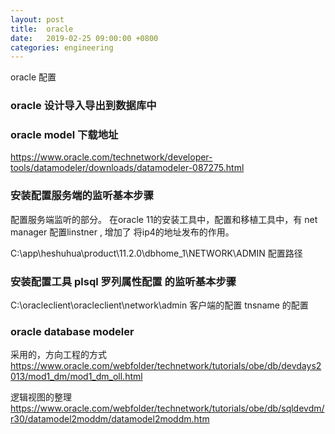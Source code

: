 ```yaml
---
layout: post
title:  oracle
date:   2019-02-25 09:00:00 +0800
categories: engineering
---
```

oracle 配置
### oracle 设计导入导出到数据库中

### oracle model 下载地址
https://www.oracle.com/technetwork/developer-tools/datamodeler/downloads/datamodeler-087275.html

### 安装配置服务端的监听基本步骤
配置服务端监听的部分。
在oracle 11的安装工具中，配置和移植工具中，有 net manager
配置linstner , 增加了 将ip4的地址发布的作用。

C:\app\heshuhua\product\11.2.0\dbhome_1\NETWORK\ADMIN
配置路径
### 安装配置工具 plsql 罗列属性配置 的监听基本步骤
C:\oracleclient\oracleclient\network\admin
客户端的配置 tnsname 的配置

### oracle database modeler

采用的，方向工程的方式
https://www.oracle.com/webfolder/technetwork/tutorials/obe/db/devdays2013/mod1_dm/mod1_dm_oll.html

逻辑视图的整理
https://www.oracle.com/webfolder/technetwork/tutorials/obe/db/sqldevdm/r30/datamodel2moddm/datamodel2moddm.htm
